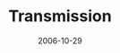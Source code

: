 ---
layout: message
category: message
series: "Freedom"
title: "Transmission"
date: 2006-10-29
message_id: 45
---